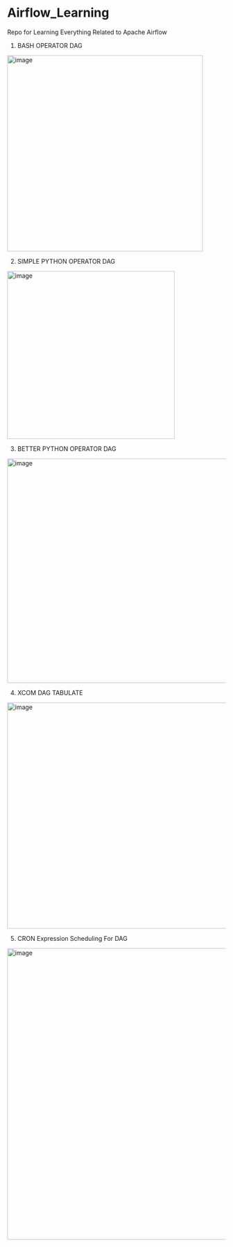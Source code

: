 # Airflow_Learning
Repo for Learning Everything Related to Apache Airflow

1) BASH OPERATOR DAG

<img width="451" alt="image" src="https://github.com/user-attachments/assets/17f71151-f63a-462f-9056-709ccbc3d749" />

2) SIMPLE PYTHON OPERATOR DAG

<img width="386" alt="image" src="https://github.com/user-attachments/assets/42b41613-4c6f-4589-853b-bc664de05ecc" />

3) BETTER PYTHON OPERATOR DAG

<img width="516" alt="image" src="https://github.com/user-attachments/assets/5a68b36b-0787-4f81-a36c-7d7530fdd151" />

4) XCOM DAG TABULATE

<img width="520" alt="image" src="https://github.com/user-attachments/assets/2d33a370-403c-4721-8019-10832259eaec" />

5) CRON Expression Scheduling For DAG

<img width="670" alt="image" src="https://github.com/user-attachments/assets/7dadbe40-435c-47a8-ab7c-44093fd96703" />
